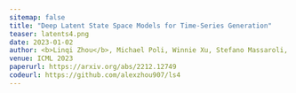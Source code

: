 ```yaml
---
sitemap: false
title: "Deep Latent State Space Models for Time-Series Generation"
teaser: latents4.png
date: 2023-01-02
author: <b>Linqi Zhou</b>, Michael Poli, Winnie Xu, Stefano Massaroli, Stefano Ermon
venue: ICML 2023
paperurl: https://arxiv.org/abs/2212.12749
codeurl: https://github.com/alexzhou907/ls4
---
```

